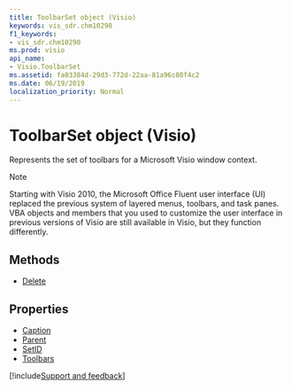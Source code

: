 ```yaml
---
title: ToolbarSet object (Visio)
keywords: vis_sdr.chm10290
f1_keywords:
- vis_sdr.chm10290
ms.prod: visio
api_name:
- Visio.ToolbarSet
ms.assetid: fa03384d-29d3-772d-22aa-81a96c80f4c2
ms.date: 06/19/2019
localization_priority: Normal
---
```



# ToolbarSet object (Visio)

Represents the set of toolbars for a Microsoft Visio window context. 

> [!NOTE] 
> Starting with Visio 2010, the Microsoft Office Fluent user interface (UI) replaced the previous system of layered menus, toolbars, and task panes. VBA objects and members that you used to customize the user interface in previous versions of Visio are still available in Visio, but they function differently.

## Methods

-  [Delete](Visio.ToolbarSet.Delete.md)

## Properties

-  [Caption](Visio.ToolbarSet.Caption.md)
-  [Parent](Visio.ToolbarSet.Parent.md)
-  [SetID](Visio.ToolbarSet.SetID.md)
-  [Toolbars](Visio.ToolbarSet.Toolbars.md)


[!include[Support and feedback](~/includes/feedback-boilerplate.md)]